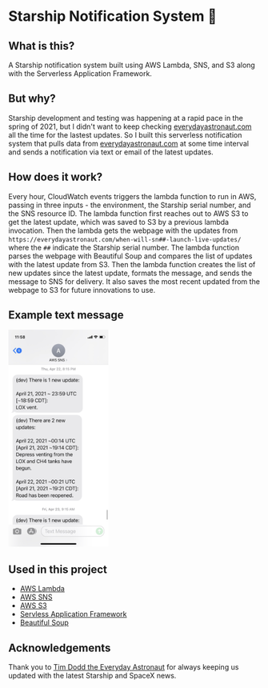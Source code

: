 # Starship Notification System 🚀

## What is this?

A Starship notification system built using AWS Lambda, SNS, and S3 along with the Serverless Application Framework.

## But why?

Starship development and testing was happening at a rapid pace in the spring of 2021, but I didn't want to keep checking [everydayastronaut.com](https://everydayastronaut.com/) all the time for the lastest updates. So I built this serverless notification system that pulls data from [everydayastronaut.com](https://everydayastronaut.com/) at some time interval and sends a notification via text or email of the latest updates.

## How does it work?

Every hour, CloudWatch events triggers the lambda function to run in AWS, passing in three inputs - the environment, the Starship serial number, and the SNS resource ID. The lambda function first reaches out to AWS S3 to get the latest update, which was saved to S3 by a previous lambda invocation. Then the lambda gets the webpage with the updates from `https://everydayastronaut.com/when-will-sn##-launch-live-updates/` where the `##` indicate the Starship serial number. The lambda function parses the webpage with Beautiful Soup and compares the list of updates with the latest update from S3. Then the lambda function creates the list of new updates since the latest update, formats the message, and sends the message to SNS for delivery. It also saves the most recent updated from the webpage to S3 for future innovations to use.

## Example text message

<img src="sns-text-example.jpg" alt="drawing" width="200"/>

## Used in this project

* [AWS Lambda](https://aws.amazon.com/lambda/)
* [AWS SNS](https://aws.amazon.com/sns/)
* [AWS S3](https://aws.amazon.com/s3/)
* [Servless Application Framework](https://www.serverless.com/)
* [Beautiful Soup](https://www.crummy.com/software/BeautifulSoup/bs4/doc/)

## Acknowledgements

Thank you to [Tim Dodd the Everyday Astronaut](https://www.youtube.com/channel/UC6uKrU_WqJ1R2HMTY3LIx5Q) for always keeping us updated with the latest Starship and SpaceX news.



